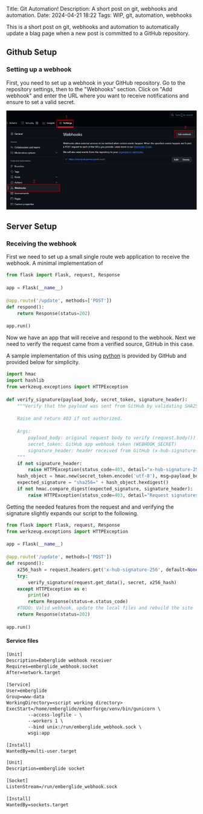 Title: Git Automation!
Description: A short post on git, webhooks and automation.
Date: 2024-04-21 18:22
Tags: WIP, git, automation, webhooks

This is a short post on git, webhooks and automation to automatically update a blag page when 
a new post is committed to a GitHub repository.

## Github Setup

### Setting up a webhook

First, you need to set up a webhook in your GitHub repository. Go to the repository settings, 
then to the "Webhooks" section. Click on "Add webhook" and enter the URL where you want to receive notifications and 
ensure to set a valid secret.

<img alt="Webhook settings" src="./git-automation-photos/Git Webhooks 01.png" class="responsive">

## Server Setup
### Receiving the webhook

First we need to set up a small single route web application to receive the webhook. A minimal implementation of 
``` python
from flask import Flask, request, Response

app = Flask(__name__)

@app.route('/update', methods=['POST'])
def respond():
    return Response(status=202)
    
app.run()
```
Now we have an app that will receive and respond to the webhook. Next we need to verify the request came from a verified 
source, GitHub in this case.

A sample implementation of this using 
[python](https://docs.github.com/en/webhooks/using-webhooks/validating-webhook-deliveries#python-example) 
is provided by GitHub and provided below for simplicity.

``` python  
import hmac
import hashlib
from werkzeug.exceptions import HTTPException

def verify_signature(payload_body, secret_token, signature_header):
    """Verify that the payload was sent from GitHub by validating SHA256.

    Raise and return 403 if not authorized.

    Args:
        payload_body: original request body to verify (request.body()) <- Flask 
        secret_token: GitHub app webhook token (WEBHOOK_SECRET)
        signature_header: header received from GitHub (x-hub-signature-256)
    """
    if not signature_header:
        raise HTTPException(status_code=403, detail="x-hub-signature-256 header is missing!")
    hash_object = hmac.new(secret_token.encode('utf-8'), msg=payload_body, digestmod=hashlib.sha256)
    expected_signature = "sha256=" + hash_object.hexdigest()
    if not hmac.compare_digest(expected_signature, signature_header):
        raise HTTPException(status_code=403, detail="Request signatures didn't match!")
```

Getting the needed features from the request and and verifying the signature slightly expands our script to the following.

``` python
from flask import Flask, request, Response
from werkzeug.exceptions import HTTPException

app = Flask(__name__)

@app.route('/update', methods=['POST'])
def respond():
    x256_hash = request.headers.get('x-hub-signature-256', default=None)
    try:
        verify_signature(request.get_data(), secret, x256_hash)
    except HTTPException as e:
        print(e)
        return Response(status=e.status_code)
    #TODO: Valid webhook, update the local files and rebuild the site
    return Response(status=202)
    
app.run()
```


#### Service files
``` shell
[Unit]
Description=Emberglide webhook receiver
Requires=emberglide_webhook.socket
After=network.target

[Service]
User=emberglide
Group=www-data
WorkingDirectory=<script working directory>
ExecStart=/home/emberglide/emberforge/venv/bin/gunicorn \
        --access-logfile - \
        --workers 1 \
        --bind unix:/run/emberglide_webhook.sock \
        wsgi:app

[Install]
WantedBy=multi-user.target

```

``` shell
[Unit]
Description=emberglide socket

[Socket]
ListenStream=/run/emberglide_webhook.sock

[Install]
WantedBy=sockets.target
```
